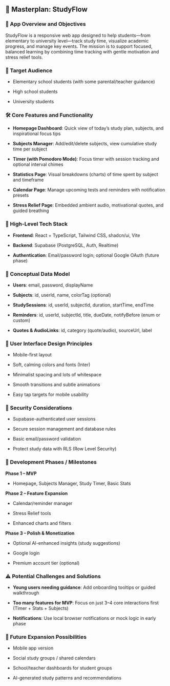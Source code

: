 ## **📘 Masterplan: StudyFlow**

### **🧭 App Overview and Objectives**

StudyFlow is a responsive web app designed to help students—from elementary to university level—track study time, visualize academic progress, and manage key events. The mission is to support focused, balanced learning by combining time tracking with gentle motivation and stress relief tools.

### **🎯 Target Audience**

* Elementary school students (with some parental/teacher guidance)

* High school students

* University students

### **🛠️ Core Features and Functionality**

* **Homepage Dashboard**: Quick view of today’s study plan, subjects, and inspirational focus tips

* **Subjects Manager**: Add/edit/delete subjects, view cumulative study time per subject

* **Timer (with Pomodoro Mode)**: Focus timer with session tracking and optional interval chimes

* **Statistics Page**: Visual breakdowns (charts) of time spent by subject and timeframe

* **Calendar Page**: Manage upcoming tests and reminders with notification presets

* **Stress Relief Page**: Embedded ambient audio, motivational quotes, and guided breathing

### **🧱 High-Level Tech Stack**

* **Frontend**: React \+ TypeScript, Tailwind CSS, shadcn/ui, Vite

* **Backend**: Supabase (PostgreSQL, Auth, Realtime)

* **Authentication**: Email/password login; optional Google OAuth (future phase)

### **🧩 Conceptual Data Model**

* **Users**: email, password, displayName

* **Subjects**: id, userId, name, colorTag (optional)

* **StudySessions**: id, userId, subjectId, duration, startTime, endTime

* **Reminders**: id, userId, subjectId, title, dueDate, notifyBefore (enum or custom)

* **Quotes & AudioLinks**: id, category (quote/audio), sourceUrl, label

### **🎨 User Interface Design Principles**

* Mobile-first layout

* Soft, calming colors and fonts (Inter)

* Minimalist spacing and lots of whitespace

* Smooth transitions and subtle animations

* Easy tap targets for mobile usability

### **🔐 Security Considerations**

* Supabase-authenticated user sessions

* Secure session management and database rules

* Basic email/password validation

* Protect study data with RLS (Row Level Security)

### **🚀 Development Phases / Milestones**

**Phase 1 – MVP**

* Homepage, Subjects Manager, Study Timer, Basic Stats

**Phase 2 – Feature Expansion**

* Calendar/reminder manager

* Stress Relief tools

* Enhanced charts and filters

**Phase 3 – Polish & Monetization**

* Optional AI-enhanced insights (study suggestions)

* Google login

* Premium account tier (optional)

### **⚠️ Potential Challenges and Solutions**

* **Young users needing guidance**: Add onboarding tooltips or guided walkthrough

* **Too many features for MVP**: Focus on just 3–4 core interactions first (Timer \+ Stats \+ Subjects)

* **Notifications**: Use local browser notifications or mock logic in early phase

### **🌱 Future Expansion Possibilities**

* Mobile app version

* Social study groups / shared calendars

* School/teacher dashboards for student groups

* AI-generated study patterns and recommendations

